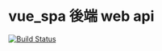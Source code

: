 # vue_spa 後端 web api

[![Build Status](https://dev.azure.com/a0916364056/BX_API/_apis/build/status/w4560000.Web_API_DEMO?branchName=master)](https://dev.azure.com/a0916364056/BX_API/_build/latest?definitionId=15&branchName=master)

